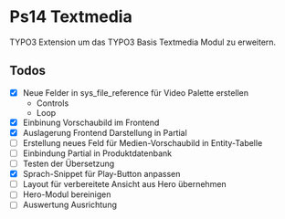 # Ps14 Textmedia
TYPO3 Extension um das TYPO3 Basis Textmedia Modul zu erweitern.

## Todos
- [x] Neue Felder in sys_file_reference für Video Palette erstellen
  - Controls
  - Loop
- [x] Einbinung Vorschaubild im Frontend
- [x] Auslagerung Frontend Darstellung in Partial
- [ ] Erstellung neues Feld für Medien-Vorschaubild in Entity-Tabelle
- [ ] Einbindung Partial in Produktdatenbank
- [ ] Testen der Übersetzung
- [x] Sprach-Snippet für Play-Button anpassen
- [ ] Layout für verbereitete Ansicht aus Hero übernehmen
- [ ] Hero-Modul bereinigen
- [ ] Auswertung Ausrichtung